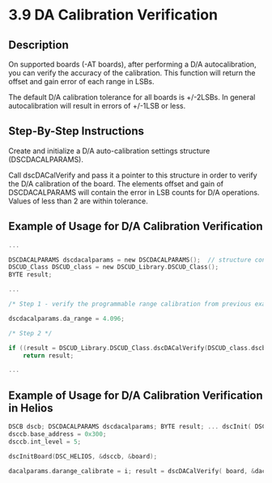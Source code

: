 # 3.9 DA Calibration Verification

## Description

On supported boards \(-AT boards\), after performing a D/A autocalibration, you can verify the accuracy of the calibration. This function will return the offset and gain error of each range in LSBs.

The default D/A calibration tolerance for all boards is +/-2LSBs. In general autocalibration will result in errors of +/-1LSB or less.

## Step-By-Step Instructions

Create and initialize a D/A auto-calibration settings structure \(DSCDACALPARAMS\).

Call dscDACalVerify and pass it a pointer to this structure in order to verify the D/A calibration of the board. The elements offset and gain of DSCDACALPARAMS will contain the error in LSB counts for D/A operations. Values of less than 2 are within tolerance.

## Example of Usage for D/A Calibration Verification

```c
... 

DSCDACALPARAMS dscdacalparams = new DSCDACALPARAMS();  // structure containing auto-calibration settings
DSCUD_Class DSCUD_class = new DSCUD_Library.DSCUD_Class();
BYTE result;

... 

/* Step 1 - verify the programmable range calibration from previous example */ 

dscdacalparams.da_range = 4.096; 

/* Step 2 */ 

if ((result = DSCUD_Library.DSCUD_Class.dscDACalVerify(DSCUD_class.dscb, ref dscdacalparams) != DSCUD_class.DE_NONE)
    return result; 

...
```

## Example of Usage for D/A Calibration Verification in Helios

```c
DSCB dscb; DSCDACALPARAMS dscdacalparams; BYTE result; ... dscInit( DSC_VERSION ) ;
dsccb.base_address = 0x300;
dsccb.int_level = 5;

dscInitBoard(DSC_HELIOS, &dsccb, &board);

dacalparams.darange_calibrate = i; result = dscDACalVerify( board, &dacalparams) ; ...
```

